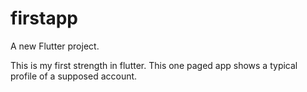# firstapp

A new Flutter project.

This is my first strength in flutter. This one paged app shows a typical profile of a supposed account.
